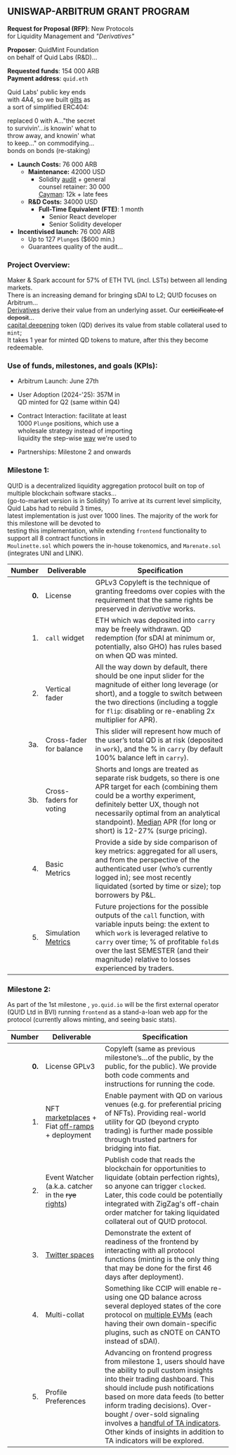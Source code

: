 ## UNISWAP-ARBITRUM GRANT PROGRAM 

**Request for Proposal (RFP)**: New Protocols   
for Liquidity Management and *"Derivatives"*

**Proposer**: QuidMint Foundation  
on behalf of Quid Labs (R&D)...

**Requested funds**: 154 000 ARB   
**Payment address**: `quid.eth`  

Quid Labs' public key ends  
with 4A4, so we built [gilts](https://www.youtube.com/clip/UgkxUlE5S5Ogc0ipmxJ2eFR_KNourTd28q1i) as  
a sort of simplified ERC404:   

replaced 0 with A..."the secret  
to survivin'...is knowin' what to   
throw away, and knowin' what    
to keep..." on commodifying...  
bonds on bonds (re-staking)

- **Launch Costs:** 76 000 ARB
  - **Maintenance:** 42000 USD
    - Solidity [audit](https://www.protectorguild.co/) + general  
    counsel retainer: 30 000  
    [Cayman](https://arbiscan.io/tx/0x5e4b70fad2039257bfe742d42a0fe085525351b99f1f979c424ddf93a60c882a): 12k + late fees
  - **R&D Costs:** 34000 USD
    - **Full-Time Equivalent (FTE)**: 1 month
      - Senior React developer
      - Senior Solidity developer 
- **Incentivised launch:** 76 000 ARB
  - Up to 127 `Plunge`s ($600 min.)  
  - Guarantees quality of the audit...


### Project Overview:




Maker & Spark account for 57% of  ETH TVL (incl. LSTs) between all lending markets.    
There is an increasing demand for bringing sDAI to L2; QU!D focuses on Arbitrum...  
[Derivatives](https://twitter.com/lex_node/status/1740509787690086847) derive their value from an underlying asset. Our ~~certicificate of deposit~~...   
[capital deepening](https://www.wallstreetmojo.com/capital-deepening/) token (QD) derives its value from stable collateral used to `mint`;  
It takes 1 year for minted QD tokens to mature, after this they become redeemable.  





### Use of funds, milestones, and goals (KPIs):


- Arbitrum Launch: June 27th
- User Adoption (2024-'25): 357M in  
QD minted for Q2 (same within Q4)  
  
     
- Contract Interaction: facilitate at least  
  1000 `Plunge` positions, which use a   
  wholesale strategy instead of importing  
  liquidity the step-wise [way]((https://twitter.com/zellic_io/status/1688666477552193536)) we're used to 
- Partnerships: Milestone 2 and onwards  
  

### Milestone 1:

QU!D is a decentralized liquidity aggregation protocol built on top of multiple blockchain software stacks...   
(go-to-market version is in Solidity) 
To arrive at its current level simplicity, Quid Labs had to rebuild 3 times,  
latest implementation is just over 1000 lines. The majority of the work for this milestone will be devoted to  
 testing this implementation, while extending  `frontend` functionality to support all 8 contract functions in  
 `Moulinette.sol` which powers the in-house tokenomics, and `Marenate.sol` (integrates UNI and LINK).


| Number | Deliverable | Specification |
| -----: | ----------- | ------------- |
| **0.** | License | GPLv3 Copyleft is the technique of granting freedoms over copies  with  the requirement that the same rights be preserved in *derivative* works. |
| 1. | `call` widget | ETH which was deposited into `carry` may be freely  withdrawn. QD redemption (for sDAI at minimum or, potentially, also GHO) has rules based on when QD was minted.  |
| 2. | Vertical fader | All the way down by default, there should be one input slider for the magnitude of either long leverage (or short), and a toggle to switch between the two directions (including a toggle for `flip`: disabling or re-enabling 2x multiplier for APR).|
| 3a. | Cross-fader for balance | This slider will represent how much of the user’s total QD is at risk (deposited in `work`), and the % in `carry` (by default 100% balance left in `carry`). |
| 3b. | Cross-faders for voting | Shorts and longs are treated as separate risk budgets, so there is one APR target for each (combining them could be a worthy experiment, definitely better UX, though not necessarily optimal from an analytical standpoint). [Median](https://github.com/QuidLabs/iMO/blob/main/contracts/Marenate.sol#L91) APR (for long or short) is 12-27% (surge pricing). |
| 4. | Basic Metrics |  Provide a side by side comparison of key metrics: aggregated for all users, and from the perspective of the authenticated user (who’s currently logged in); see most recently liquidated (sorted by time or size); top borrowers by P&L. |
| 5. | Simulation [Metrics](https://orus.info/) | Future projections for the possible outputs of the `call` function, with variable inputs being: the extent to which `work` is leveraged relative to `carry` over time; % of profitable `fold`s over the last SEMESTER (and their magnitude) relative to losses experienced by traders.  |

### Milestone 2:
  
As part of the 1st milestone , `yo.quid.io` will be the first external operator (QU!D Ltd in BVI) running `frontend` as a stand-a-loan web app for the protocol (currently allows minting,
and seeing basic stats).  


| Number | Deliverable | Specification |
| -----: | ----------- | ------------- |
| **0.** | License GPLv3 | Copyleft (same as previous milestone’s…of the public, by the public, for the public). We provide both code comments and instructions for running the code. |
| 1. | NFT [marketplaces](http://polyone.io) + Fiat [off-ramps](https://www.flashy.cash/) + deployment | Enable payment with QD on various venues (e.g. for preferential pricing of NFTs). Providing real-world utility for QD  (beyond crypto trading) is further made possible through trusted partners for bridging into fiat. |
| 2. | Event Watcher (a.k.a. catcher in the ~~rye~~ [rights](https://en.wikipedia.org/wiki/Perfection_(law))) | Publish code that reads the blockchain for opportunities to liquidate (obtain perfection rights), so anyone can trigger `clocked`. Later, this code could be potentially integrated with ZigZag's off-chain order matcher for taking liquidated collateral out of QU!D protocol. |
| 3. | [Twitter spaces](https://t.ly/B7pin) | Demonstrate the extent of readiness of the frontend by interacting with all protocol functions (minting is the only thing that may be done for the first 46 days after deployment). |
| 4. | Multi-collat | Something like CCIP will enable re-using one QD balance across several deployed states of the core protocol on [multiple EVMs](https://twitter.com/Brechtpd/status/1688533026156744704) (each having their own domain-specific plugins, such as cNOTE on CANTO instead of sDAI). |
| 5. |  Profile Preferences | Advancing on frontend progress from milestone 1, users should have the ability to pull custom insights into their trading dashboard. This should include push notifications based on more data feeds (to better inform trading decisions). Over-bought / over-sold signaling involves a [handful of TA indicators](https://github.com/QuidLabs/bnbot/blob/main/Bot.py#L366). Other kinds of insights in addition to TA indicators will be explored.  |

